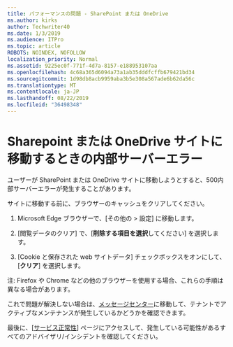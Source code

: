 ```yaml
---
title: パフォーマンスの問題 - SharePoint または OneDrive
ms.author: kirks
author: Techwriter40
ms.date: 1/3/2019
ms.audience: ITPro
ms.topic: article
ROBOTS: NOINDEX, NOFOLLOW
localization_priority: Normal
ms.assetid: 9225ec0f-771f-4d7a-8157-e188953107aa
ms.openlocfilehash: 4c68a365d6094a73a1ab35dddfcffb679421bd34
ms.sourcegitcommit: 1d98db8acb9959aba3b5e308a567ade6b62da56c
ms.translationtype: MT
ms.contentlocale: ja-JP
ms.lasthandoff: 08/22/2019
ms.locfileid: "36498348"
---
```

# <a name="internal-server-error-when-navigating-to-sharepoint-or-onedrive-sites"></a>Sharepoint または OneDrive サイトに移動するときの内部サーバーエラー

ユーザーが SharePoint または OneDrive サイトに移動しようとすると、500内部サーバーエラーが発生することがあります。 

サイトに移動する前に、ブラウザーのキャッシュをクリアしてください。


1. Microsoft Edge ブラウザーで、[その他の > 設定] に移動します。

2. [閲覧データのクリア] で、[**削除する項目を選択**してください] を選択します。

3. [Cookie と保存された web サイトデータ] チェックボックスをオンにして、[**クリア**] を選択します。

注: Firefox や Chrome などの他のブラウザーを使用する場合、これらの手順は異なる場合があります。

これで問題が解決しない場合は、[メッセージセンター](https://portal.office.com/adminportal/home#/MessageCenter)に移動して、テナントでアクティブなメンテナンスが発生しているかどうかを確認できます。

最後に、[[サービス正常性](https://portal.office.com/adminportal/home#/servicehealth)] ページにアクセスして、発生している可能性があるすべてのアドバイザリ/インシデントを確認してください。

